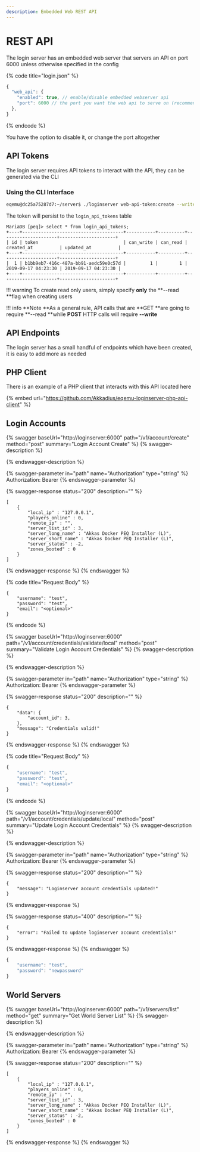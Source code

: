 ```yaml
---
description: Embedded Web REST API
---
```


# REST API

The login server has an embedded web server that servers an API on port 6000 unless otherwise specified in the config

{% code title="login.json" %}
```javascript
{
  "web_api": {
    "enabled": true, // enable/disable embedded webserver api
    "port": 6000 // the port you want the web api to serve on (recommended not to change)
  },
}
```
{% endcode %}

You have the option to disable it, or change the port altogether

## API Tokens

The login server requires API tokens to interact with the API, they can be generated via the CLI

### Using the CLI Interface

```bash
eqemu@dc25a75287d7:~/server$ ./loginserver web-api-token:create --write --read
```

The token will persist to the `login_api_tokens` table

```
MariaDB [peq]> select * from login_api_tokens;
+----+--------------------------------------+-----------+----------+---------------------+---------------------+
| id | token                                | can_write | can_read | created_at          | updated_at          |
+----+--------------------------------------+-----------+----------+---------------------+---------------------+
|  1 | b1bb9eb7-416c-487a-bb91-aedc59e0c57d |         1 |        1 | 2019-09-17 04:23:30 | 2019-09-17 04:23:30 |
+----+--------------------------------------+-----------+----------+---------------------+---------------------+
```

!!! warning
      To create read only users, simply specify **only** the **--read **flag when creating users


!!! info
      **Note **As a general rule, API calls that are **GET **are going to require **--read **while **POST** HTTP calls will require **--write**


## API Endpoints

The login server has a small handful of endpoints which have been created, it is easy to add more as needed

## PHP Client

There is an example of a PHP client that interacts with this API located here

{% embed url="https://github.com/Akkadius/eqemu-loginserver-php-api-client" %}

## Login Accounts

{% swagger baseUrl="http://loginserver:6000" path="/v1/account/create" method="post" summary="Login Account Create" %}
{% swagger-description %}

{% endswagger-description %}

{% swagger-parameter in="path" name="Authorization" type="string" %}
Authorization: Bearer <token>
{% endswagger-parameter %}

{% swagger-response status="200" description="" %}
```
[
	{
		"local_ip" : "127.0.0.1",
		"players_online" : 0,
		"remote_ip" : "",
		"server_list_id" : 3,
		"server_long_name" : "Akkas Docker PEQ Installer (L)",
		"server_short_name" : "Akkas Docker PEQ Installer (L)",
		"server_status" : -2,
		"zones_booted" : 0
	}
]
```
{% endswagger-response %}
{% endswagger %}

{% code title="Request Body" %}
```
{
    "username": "test",
    "password": "test",
    "email": "<optional>"
}
```
{% endcode %}

{% swagger baseUrl="http://loginserver:6000" path="/v1/account/credentials/validate/local" method="post" summary="Validate Login Account Credentials" %}
{% swagger-description %}

{% endswagger-description %}

{% swagger-parameter in="path" name="Authorization" type="string" %}
Authorization: Bearer <token>
{% endswagger-parameter %}

{% swagger-response status="200" description="" %}
```
{
    "data": {
        "account_id": 3,
    },
    "message": "Credentials valid!"
}
```
{% endswagger-response %}
{% endswagger %}

{% code title="Request Body" %}
```javascript
{
    "username": "test",
    "password": "test",
    "email": "<optional>"
}
```
{% endcode %}

{% swagger baseUrl="http://loginserver:6000" path="/v1/account/credentials/update/local" method="post" summary="Update Login Account Credentials" %}
{% swagger-description %}

{% endswagger-description %}

{% swagger-parameter in="path" name="Authorization" type="string" %}
Authorization: Bearer <token>
{% endswagger-parameter %}

{% swagger-response status="200" description="" %}
```
{
    "message": "Loginserver account credentials updated!"
}
```
{% endswagger-response %}

{% swagger-response status="400" description="" %}
```
{
    "error": "Failed to update loginserver account credentials!"
}
```
{% endswagger-response %}
{% endswagger %}

```javascript
{
    "username": "test",
    "password": "newpassword"
}
```

## World Servers

{% swagger baseUrl="http://loginserver:6000" path="/v1/servers/list" method="get" summary="Get World Server List" %}
{% swagger-description %}

{% endswagger-description %}

{% swagger-parameter in="path" name="Authorization" type="string" %}
Authorization: Bearer <token>
{% endswagger-parameter %}

{% swagger-response status="200" description="" %}
```
[
	{
		"local_ip" : "127.0.0.1",
		"players_online" : 0,
		"remote_ip" : "",
		"server_list_id" : 3,
		"server_long_name" : "Akkas Docker PEQ Installer (L)",
		"server_short_name" : "Akkas Docker PEQ Installer (L)",
		"server_status" : -2,
		"zones_booted" : 0
	}
]
```
{% endswagger-response %}
{% endswagger %}
